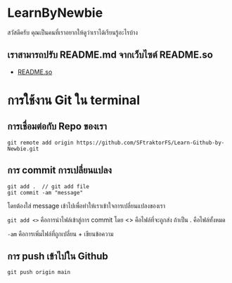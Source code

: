 # LearnByNewbie
สวัสดีครับ คุณเป็นคนที่เราอยากให้ดูว่าเราได้เรียนรู้อะไรบ้าง

## เราสามารถปรับ README.md จากเว็บไซต์ README.so
- [README.so](https://readme.so/editor)

# การใช้งาน Git ใน terminal
## การเชื่อมต่อกับ Repo ของเรา
`
git remote add origin https://github.com/SFtraktorFS/Learn-Github-by-Newbie.git
`
## การ commit การเปลี่ยนแปลง 
```
git add .  // git add file
git commit -am "message" 
```
โดยต้องใส่ message เข้าไปเพื่อทำให้เราเข้าใจการเปลี่ยนแปลงของเรา

`git add <>` คือการนำไฟล์เข้าสู่การ commit โดย <> คือไฟล์ที่จะถูกส่ง ถ้าเป็น . คือไฟล์ทั้งหมด 

`-am` คือการเพิ่มไฟล์ที่ถูกเปลี่ยน + เขียนข้อความ
## การ push เข้าไปใน Github
`
git push origin main 
`

